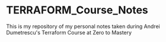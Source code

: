 # TERRAFORM_Course_Notes
This is my repository of my personal notes taken during Andrei Dumetrescu's Terraform Course at Zero to Mastery
